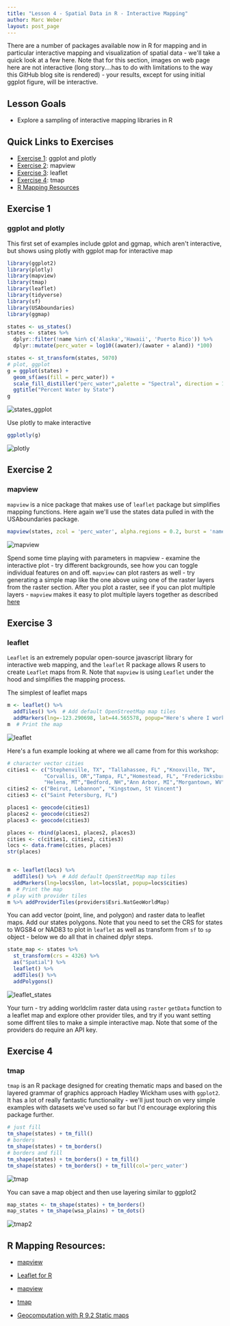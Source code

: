 ```yaml
---
title: "Lesson 4 - Spatial Data in R - Interactive Mapping"
author: Marc Weber
layout: post_page
---
```


There are a number of packages available now in R for mapping and in particular interactive mapping and visualization of spatial data - we'll take a quick look at a few here. Note that for this section, images on web page here are not interactive (long story....has to do with limitations to the way this GitHub blog site is rendered) - your results, except for using initial ggplot figure, will be interactive.



## Lesson Goals
- Explore a sampling of interactive mapping libraries in R

## Quick Links to Exercises
- [Exercise 1](#exercise-1): ggplot and plotly
- [Exercise 2](#exercise-2): mapview
- [Exercise 3](#exercise-3): leaflet
- [Exercise 4](#exercise-4): tmap
- [R Mapping Resources](#R-Mapping-Resources)

## Exercise 1
### ggplot and plotly

This first set of examples include gplot and ggmap, which aren't interactive, but shows using plotly with ggplot map for interactive map
```r
library(ggplot2)
library(plotly)
library(mapview)
library(tmap)
library(leaflet)
library(tidyverse)
library(sf)
library(USAboundaries)
library(ggmap)

states <- us_states()
states <- states %>%
  dplyr::filter(!name %in% c('Alaska','Hawaii', 'Puerto Rico')) %>%
  dplyr::mutate(perc_water = log10((awater)/(awater + aland)) *100)

states <- st_transform(states, 5070)
# plot, ggplot
g = ggplot(states) +
  geom_sf(aes(fill = perc_water)) +
  scale_fill_distiller("perc_water",palette = "Spectral", direction = 1) +
  ggtitle("Percent Water by State")
g
```

![states_ggplot](/AWRA_GIS_R_Workshop/figure/states_ggplot.png)


Use plotly to make interactive
```r
ggplotly(g)
```
![plotly](/AWRA_GIS_R_Workshop/figure/plotly.png)



## Exercise 2
### mapview
`mapview` is a nice package that makes use of `leaflet` package but simplifies mapping functions.  Here again we'll use the states data pulled in with the USAboundaries package. 

```r
mapview(states, zcol = 'perc_water', alpha.regions = 0.2, burst = 'name')
```
![mapview](/AWRA_GIS_R_Workshop/figure/mapview.png)

Spend some time playing with parameters in mapview - examine the interactive plot - try different backgrounds, see how you can toggle individual features on and off.  `mapview` can plot rasters as well - try generating a simple map like the one above using one of the raster layers from the raster section.  After you plot a raster, see if you can plot multiple layers - `mapview` makes it easy to plot multiple layers together as described [here](https://github.com/r-spatial/mapview/blob/develop/vignettes/articles/mapview_02-advanced.Rmd)


## Exercise 3
### leaflet
`Leaflet` is an extremely popular open-source javascript library for interactive web mapping, and the `leaflet` R package allows R users to create `Leaflet` maps from R. Note that `mapview` is using `Leaflet` under the hood and simplifies the mapping process.

The simplest of leaflet maps
```r
m <- leaflet() %>%
  addTiles() %>%  # Add default OpenStreetMap map tiles
  addMarkers(lng=-123.290698, lat=44.565578, popup="Here's where I work")
m  # Print the map
```
![leaflet](/AWRA_GIS_R_Workshop/figure/leaflet.png)

Here's a fun example looking at where we all came from for this workshop:
```r
# character vector cities
cities1 <- c("Stephenville, TX", "Tallahassee, FL" ,"Knoxville, TN",
            "Corvallis, OR","Tampa, FL","Homestead, FL", "Fredericksburg, VA","San Diego, CA",
            "Helena, MT","Bedford, NH","Ann Arbor, MI","Morgantown, WV","Raleigh, NC","Boulder, CO")
cities2 <- c("Beirut, Lebannon", "Kingstown, St Vincent")
cities3 <- c("Saint Petersburg, FL")

places1 <- geocode(cities1)
places2 <- geocode(cities2)
places3 <- geocode(cities3)

places <- rbind(places1, places2, places3)
cities <- c(cities1, cities2, cities3)
locs <- data.frame(cities, places)
str(places)


m <- leaflet(locs) %>%
  addTiles() %>%  # Add default OpenStreetMap map tiles
  addMarkers(lng=locs$lon, lat=locs$lat, popup=locs$cities)
m  # Print the map
# play with provider tiles
m %>% addProviderTiles(providers$Esri.NatGeoWorldMap)
```

You can add vector (point, line, and polygon) and raster data to leaflet maps.  Add our states polygons. Note that you need to set the CRS for states to WGS84 or NAD83 to plot in `leaflet` as well as transform from `sf` to `sp` object - below we do all that in chained dplyr steps.
```r
state_map <- states %>%
  st_transform(crs = 4326) %>%
  as("Spatial") %>%
  leaflet() %>%
  addTiles() %>%
  addPolygons()
```
![leaflet_states](/AWRA_GIS_R_Workshop/figure/leaflet.png)

Your turn - try adding worldclim raster data using `raster` `getData` function to a leaflet map and explore other provider tiles, and try if you want setting some diffrent tiles to make a simple interactive map. Note that some of the providers do require an API key.

## Exercise 4
### tmap
`tmap` is an R package designed for creating thematic maps and based on the layered grammar of graphics approach Hadley Wickham uses with `ggplot2`.  It has a lot of really fantastic functionality - we'll just touch on very simple examples with datasets we've used so far but I'd encourage exploring this package further.

```r
# just fill
tm_shape(states) + tm_fill()
# borders
tm_shape(states) + tm_borders()
# borders and fill
tm_shape(states) + tm_borders() + tm_fill()
tm_shape(states) + tm_borders() + tm_fill(col='perc_water')
```
![tmap](/AWRA_GIS_R_Workshop/figure/tmap.png)

You can save a map object and then use layering similar to ggplot2
```r
map_states <- tm_shape(states) + tm_borders()
map_states + tm_shape(wsa_plains) + tm_dots()
```
![tmap2](/AWRA_GIS_R_Workshop/figure/tmap2.png)

## R Mapping Resources<a name="#R-Mapping-Resources"></a>:

- [mapview](https://r-spatial.github.io/mapview/)

- [Leaflet for R](https://rstudio.github.io/leaflet/)

- [mapview](https://r-spatial.github.io/mapview/)

- [tmap](https://github.com/mtennekes/tmap)

- [Geocomputation with R 9.2 Static maps](https://github.com/mtennekes/tmap)

